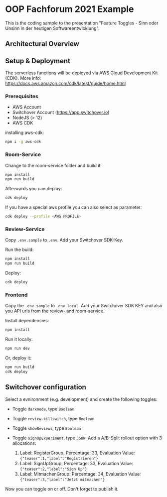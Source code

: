 # OOP Fachforum 2021 Example

This is the coding sample to the presentation "Feature Toggles - Sinn oder Unsinn in der heutigen Softwareentwicklung".

## Architectural Overview

## Setup & Deployment

The serverless functions will be deployed via AWS Cloud Development Kit (CDK). More info:
https://docs.aws.amazon.com/cdk/latest/guide/home.html



### Prerequisites

- AWS Account 
- Switchover Account (https://app.switchover.io)
- NodeJS (> 12)
- AWS CDK

installing aws-cdk: 

```bash
npm i -g aws-cdk
```

### Room-Service

Change to the room-service folder and build it:

```bash
npm install
npm run build
```

Afterwards you can deploy:
```bash
cdk deploy 
```

If you have a special aws profile you can also select as parameter:
```bash
cdk deploy --profile <AWS PROFILE>
``` 

### Review-Service

Copy `.env.sample` to `.env`. Add your Switchover SDK-Key.

Run the build:
```bash
npm install
npm run build
```

Deploy:
```bash
cdk deploy 
```

### Frontend

Copy the `.env.sample` to `.env.local`. 
Add your Switchover SDK KEY and also you API urls from the review- and room-service.

Install dependencies:
```bash
npm install
```

Run it locally:
```bash
npm run dev
```

Or, deploy it:
```bash
npm run build
cdk deploy
```

## Switchover configuration

Select a evnironment (e.g. development) and create the following toggles:

- Toggle `darkmode`, type `Boolean`
- Toggle `review-killswitch`, type `Boolean`
- Toggle `showReviews`, type `Boolean`
- Toggle `signUpExperiment`, type `JSON`: 
   Add a A/B-Split rollout option with 3 allocations:
   
   1) Label: RegisterGroup, Percentage: 33, Evaluation Value: `{"teaser":1,"label":"Registrieren"}`
   2) Label: SignUpGroup, Percentage: 33, Evaluation Value: `{"teaser":2,"label":"Sign Up"}`
   3) Label: MitmachenGroup: Percentage: 34, Evaluation Value: `{"teaser":3,"label":"Jetzt mitmachen"}`


Now you can toggle on or off. Don't forget to publish it.


  
   










